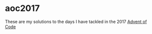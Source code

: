 # aoc2017

These are my solutions to the days I have tackled in the 2017 [Advent of Code](http://adventofcode.com/2017)

